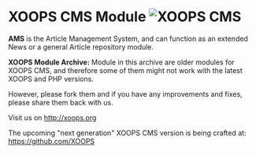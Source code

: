 # XOOPS CMS Module   ![XOOPS CMS](https://avatars2.githubusercontent.com/u/12771439?v=3&s=200)

**AMS** is the Article Management System, and can function as an extended News or a general Article repository module.

**XOOPS Module Archive:** Module in this archive are older modules for XOOPS CMS, and therefore some of them might not work with the latest XOOPS and PHP versions.

However, please fork them and if you have any improvements and fixes, please share them back with us.

Visit us on http://xoops.org

The upcoming "next generation" XOOPS CMS version is being crafted at: https://github.com/XOOPS
